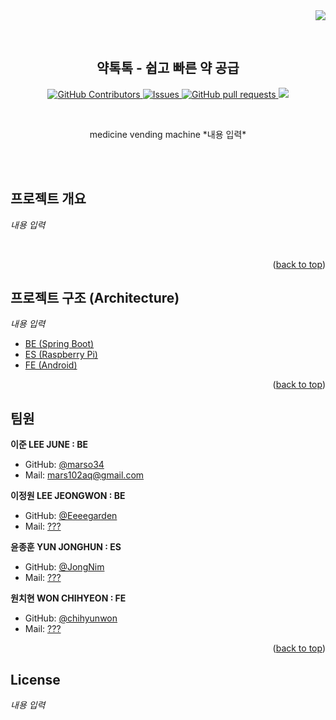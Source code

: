 <div align="right">
  <a href="https://hits.seeyoufarm.com"><img src="https://hits.seeyoufarm.com/api/count/incr/badge.svg?url=https%3A%2F%2Fgithub.com%2Fmarso34%2Fytt-medicine-vending-machine%2Fhit-counter&count_bg=%2379C83D&title_bg=%23555555&icon=&icon_color=%23E7E7E7&title=hits&edge_flat=false"/></a>
</div>

<a name="readme-top"></a>

<br>

<div align="center">
<!--   <a href="https://github.com/marso34/ytt-medicine-vending-machine">
    <img src="info/logo.png" alt="Logo" width="80" height="80">
  </a> -->

  ## 약톡톡 - 쉽고 빠른 약 공급
  <p align="center">
    <a href="https://github.com/marso34/ytt-medicine-vending-machine/graphs/contributors">
      <img alt="GitHub Contributors" src="https://img.shields.io/github/contributors/marso34/ytt-medicine-vending-machine" />
    </a>
    <a href="https://github.com/marso34/ytt-medicine-vending-machine/issues">
      <img alt="Issues" src="https://img.shields.io/github/issues/marso34/ytt-medicine-vending-machine?color=0088ff" />
    </a>
    <a href="https://github.com/marso34/ytt-medicine-vending-machine/pulls">
      <img alt="GitHub pull requests" src="https://img.shields.io/github/issues-pr/marso34/ytt-medicine-vending-machine?color=0088ff" />
    </a>
    <a href="https://github.com/marso34/ytt-medicine-vending-machine/pulse" alt="Activity">
      <img src="https://img.shields.io/github/commit-activity/m/marso34/ytt-medicine-vending-machine"/>
    </a>
  </p>

  <br>

  <p align="center">
    medicine vending machine  *내용 입력*  
    <br>
    <br>
  </p>
</div>

<br>

<!-- ABOUT THE PROJECT -->
## 프로젝트 개요

*내용 입력*

<br>

<p align="right">(<a href="#readme-top">back to top</a>)</p>

## 프로젝트 구조 (Architecture)

*내용 입력*

- [BE (Spring Boot)](./BE)
- [ES (Raspberry Pi)](./ES)
- [FE (Android)](./FE)

<p align="right">(<a href="#readme-top">back to top</a>)</p>

## 팀원

**이준 LEE JUNE : BE**
- GitHub: [@marso34](https://github.com/marso34)
- Mail: <a href="mailto:mars102aq@gmail.com">mars102aq@gmail.com</a>

**이정원 LEE JEONGWON : BE**
- GitHub: [@Eeeegarden](https://github.com/Eeeegarden)
- Mail: <a href="mailto:???">???</a>

**윤종훈 YUN JONGHUN : ES**
- GitHub: [@JongNim](https://github.com/JongNim)
- Mail: <a href="mailto:???">???</a>

**원치현 WON CHIHYEON : FE**
- GitHub: [@chihyunwon](https://github.com/chihyunwon) 
- Mail: <a href="mailto:???">???</a>

<p align="right">(<a href="#readme-top">back to top</a>)</p>

## License
*내용 입력*
